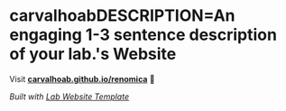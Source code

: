 
# carvalhoabDESCRIPTION=An engaging 1-3 sentence description of your lab.'s Website

Visit **[carvalhoab.github.io/renomica](https://carvalhoab.github.io/renomica)** 🚀

_Built with [Lab Website Template](https://greene-lab.gitbook.io/lab-website-template-docs)_
